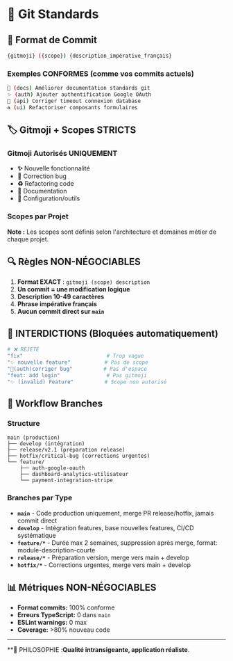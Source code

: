 # 🌿 Git Standards

## 🎯 Format de Commit

```bash
{gitmoji} ({scope}) {description_impérative_français}
```

### Exemples CONFORMES (comme vos commits actuels)
```bash
📝 (docs) Améliorer documentation standards git
✨ (auth) Ajouter authentification Google OAuth
🐛 (api) Corriger timeout connexion database
♻️ (ui) Refactoriser composants formulaires
```

## 🏷️ Gitmoji + Scopes STRICTS

### Gitmoji Autorisés UNIQUEMENT
- **✨** Nouvelle fonctionnalité  
- **🐛** Correction bug
- **♻️** Refactoring code
- **📝** Documentation
- **🔧** Configuration/outils

### Scopes par Projet
**Note :** Les scopes sont définis selon l'architecture et domaines métier de chaque projet.

## 🔍 Règles NON-NÉGOCIABLES

1. **Format EXACT** : `gitmoji (scope) description`
2. **Un commit = une modification logique**
3. **Description 10-49 caractères**
4. **Phrase impérative français**
5. **Aucun commit direct sur `main`**

## 🚫 INTERDICTIONS (Bloquées automatiquement)

```bash
# ❌ REJETÉ
"fix"                           # Trop vague
"✨ nouvelle feature"           # Pas de scope  
"🐛(auth)corriger bug"          # Pas d'espace
"feat: add login"               # Pas gitmoji
"✨ (invalid) Feature"          # Scope non autorisé
```

## 🌳 Workflow Branches

### Structure
```
main (production)
├── develop (intégration)
├── release/v2.1 (préparation release)
├── hotfix/critical-bug (corrections urgentes)
└── feature/
    ├── auth-google-oauth
    ├── dashboard-analytics-utilisateur
    └── payment-integration-stripe
```

### Branches par Type
- **`main`** - Code production uniquement, merge PR release/hotfix, jamais commit direct
- **`develop`** - Intégration features, base nouvelles features, CI/CD systématique  
- **`feature/*`** - Durée max 2 semaines, suppression après merge, format: module-description-courte
- **`release/*`** - Préparation version, merge vers main + develop
- **`hotfix/*`** - Corrections urgentes, merge vers main + develop

## 📊 Métriques NON-NÉGOCIABLES

- **Format commits:** 100% conforme
- **Erreurs TypeScript:** 0 dans `main` 
- **ESLint warnings:** 0 max
- **Coverage:** >80% nouveau code

---

**🎯 PHILOSOPHIE :**Qualité intransigeante, application réaliste**.
